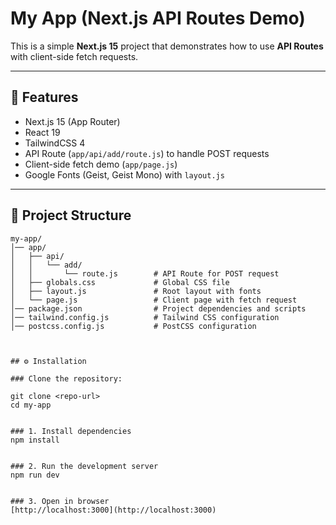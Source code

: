 # My App (Next.js API Routes Demo)

This is a simple **Next.js 15** project that demonstrates how to use **API Routes** with client-side fetch requests.

---

## 🚀 Features
- Next.js 15 (App Router)
- React 19
- TailwindCSS 4
- API Route (`app/api/add/route.js`) to handle POST requests
- Client-side fetch demo (`app/page.js`)
- Google Fonts (Geist, Geist Mono) with `layout.js`

---

## 📂 Project Structure

```text
my-app/
│── app/
│   ├── api/
│   │   └── add/
│   │       └── route.js        # API Route for POST request
│   ├── globals.css             # Global CSS file
│   ├── layout.js               # Root layout with fonts
│   └── page.js                 # Client page with fetch request
│── package.json                # Project dependencies and scripts
│── tailwind.config.js          # Tailwind CSS configuration
│── postcss.config.js           # PostCSS configuration



## ⚙️ Installation

### Clone the repository:

git clone <repo-url>
cd my-app


### 1. Install dependencies
npm install


### 2. Run the development server
npm run dev


### 3. Open in browser
[http://localhost:3000](http://localhost:3000)
